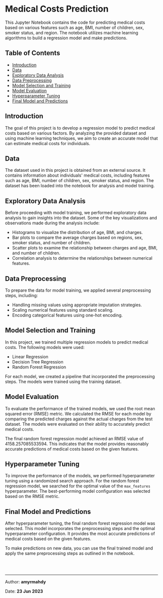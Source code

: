 # **Medical Costs Prediction**

This Jupyter Notebook contains the code for predicting medical costs based on various features such as age, BMI, number of children, sex, smoker status, and region. The notebook utilizes machine learning algorithms to build a regression model and make predictions.

## **Table of Contents**
- [Introduction](#introduction)
- [Data](#data)
- [Exploratory Data Analysis](#exploratory-data-analysis)
- [Data Preprocessing](#data-preprocessing)
- [Model Selection and Training](#model-selection-and-training)
- [Model Evaluation](#model-evaluation)
- [Hyperparameter Tuning](#hyperparameter-tuning)
- [Final Model and Predictions](#final-model-and-predictions)

## **Introduction**<a id="introduction"></a>
The goal of this project is to develop a regression model to predict medical costs based on various factors. By analyzing the provided dataset and using machine learning techniques, we aim to create an accurate model that can estimate medical costs for individuals.

## **Data**<a id="data"></a>
The dataset used in this project is obtained from an external source. It contains information about individuals' medical costs, including features such as age, BMI, number of children, sex, smoker status, and region. The dataset has been loaded into the notebook for analysis and model training.

## **Exploratory Data Analysis**<a id="exploratory-data-analysis"></a>
Before proceeding with model training, we performed exploratory data analysis to gain insights into the dataset. Some of the key visualizations and observations made during the analysis include:
- Histograms to visualize the distribution of age, BMI, and charges.
- Bar plots to compare the average charges based on regions, sex, smoker status, and number of children.
- Scatter plots to examine the relationship between charges and age, BMI, and number of children.
- Correlation analysis to determine the relationships between numerical features.

## **Data Preprocessing**<a id="data-preprocessing"></a>
To prepare the data for model training, we applied several preprocessing steps, including:
- Handling missing values using appropriate imputation strategies.
- Scaling numerical features using standard scaling.
- Encoding categorical features using one-hot encoding.

## **Model Selection and Training**<a id="model-selection-and-training"></a>
In this project, we trained multiple regression models to predict medical costs. The following models were used:
- Linear Regression
- Decision Tree Regression
- Random Forest Regression

For each model, we created a pipeline that incorporated the preprocessing steps. The models were trained using the training dataset.

## **Model Evaluation**<a id="model-evaluation"></a>
To evaluate the performance of the trained models, we used the root mean squared error (RMSE) metric. We calculated the RMSE for each model by comparing the predicted charges against the actual charges from the test dataset. The models were evaluated on their ability to accurately predict medical costs.

The final random forest regression model achieved an RMSE value of 4158.257085533594. This indicates that the model provides reasonably accurate predictions of medical costs based on the given features.

## **Hyperparameter Tuning**<a id="hyperparameter-tuning"></a>
To improve the performance of the models, we performed hyperparameter tuning using a randomized search approach. For the random forest regression model, we searched for the optimal value of the `max_features` hyperparameter. The best-performing model configuration was selected based on the RMSE metric.

## **Final Model and Predictions**<a id="final-model-and-predictions"></a>
After hyperparameter tuning, the final random forest regression model was selected. This model incorporates the preprocessing steps and the optimal hyperparameter configuration. It provides the most accurate predictions of medical costs based on the given features.

To make predictions on new data, you can use the final trained model and apply the same preprocessing steps as outlined in the notebook.


<br>
<br>


---
Author: **amyrmahdy**

Date: **23 Jun 2023**


